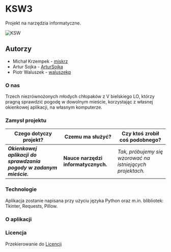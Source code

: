 # KSW3

Projekt na narzędzia informatyczne.

![KSW](https://sponsoringsport.pl/wp-content/uploads/2016/09/KSW-logo.png)

## Autorzy

- Michał Krzempek - [miskrz](https://github.com/miskrz)
- Artur Sojka - [ArturSojka](https://github.com/ArturSojka)
- Piotr Waluszek - [waluszekp](https://github.com/waluszekp)

### O nas

Trzech niezrównożonych młodych chłopaków z V bielskiego LO, którzy pragną sprawdzić pogodę w dowolnym mieście, korzystając z własnej okienkowej aplikacji, na własnym komputerze.

### Zamysł projektu

| Czego dotyczy projekt?                                          | Czemu ma służyć?                    | Czy ktoś zrobił coś podobnego?                                |
| --------------------------------------------------------------- | ----------------------------------- | ------------------------------------------------------------- |
| **_Okienkowej aplikacji do sprawdzania pogody w zadanym mieście._** | **Nauce narzędzi informatycznych.** | _Tak, próbujemy się wzorować na istniejących projektach._ |

### Technologie
Aplikacja zostanie napisana przy użyciu języka Python oraz m.in. blibliotek: Tkinter, Requests, Pillow.

### O aplikacji
[comment]: <> (Artura część)

### Licencja
Przekierowanie do [Licencji](https://github.com/AGH-Narzedzia-Informatyczne-2022-2023/KSW3/blob/main/LICENSE.md)


